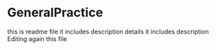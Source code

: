 # GeneralPractice
this is readme file
it includes description details
it includes description
Editing again this file
